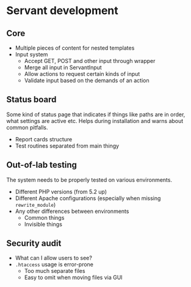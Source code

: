 
# Servant development

## Core

- Multiple pieces of content for nested templates
- Input system
	- Accept GET, POST and other input through wrapper
	- Merge all input in ServantInput
	- Allow actions to request certain kinds of input
	- Validate input based on the demands of an action



## Status board

Some kind of status page that indicates if things like paths are in order, what settings are active etc. Helps during installation and warns about common pitfalls.

- Report cards structure
- Test routines separated from main thingy



## Out-of-lab testing

The system needs to be properly tested on various environments.

- Different PHP versions (from 5.2 up)
- Different Apache configurations (especially when missing `rewrite_module`)
- Any other differences between environments
	- Common things
	- Invisible things



## Security audit

- What can I allow users to see?
- `.htaccess` usage is error-prone
	- Too much separate files
	- Easy to omit when moving files via GUI
